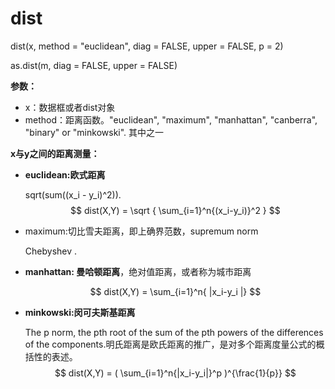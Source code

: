 # dist

dist(x, method = "euclidean", diag = FALSE, upper = FALSE, p = 2)

as.dist(m, diag = FALSE, upper = FALSE)

**参数：**
- x：数据框或者dist对象
- method：距离函数。"euclidean", "maximum", "manhattan", "canberra", "binary" or "minkowski". 其中之一

**x与y之间的距离测量：**
- **euclidean:欧式距离**

  sqrt(sum((x_i - y_i)^2)).
  $$ dist(X,Y) = \sqrt { \sum_{i=1}^n{(x_i-y_i)}^2 } $$
- maximum:切比雪夫距离，即上确界范数，supremum norm
  
  Chebyshev .
- **manhattan: 曼哈顿距离**，绝对值距离，或者称为城市距离
  
  $$ dist(X,Y) =  \sum_{i=1}^n{ |x_i-y_i |} $$
- **minkowski:闵可夫斯基距离**
  
  The p norm, the pth root of the sum of the pth powers of the differences of the components.明氏距离是欧氏距离的推广，是对多个距离度量公式的概括性的表述。
  $$ dist(X,Y) = ( \sum_{i=1}^n{|x_i-y_i|}^p )^{\frac{1}{p}} $$
